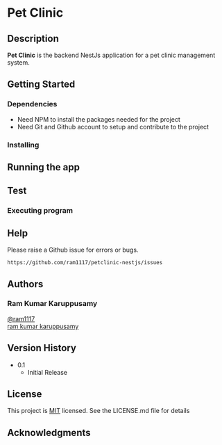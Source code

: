 # Pet Clinic

## Description

**Pet Clinic** is the backend NestJs application for a pet clinic management system.

## Getting Started

### Dependencies

- Need NPM to install the packages needed for the project
- Need Git and Github account to setup and contribute to the project

### Installing

## Running the app

<!-- ```bash
# development
$ npm run start

# watch mode
$ npm run start:dev

# production mode
$ npm run start:prod
``` -->

## Test

<!-- ```bash
# unit tests
$ npm run test

# e2e tests
$ npm run test:e2e

# test coverage
$ npm run test:cov
```
  ``` -->

### Executing program
<!-- 
- Run the following command to start the NextJS Dev server

  ```
  npm run dev
  ``` -->

## Help

Please raise a Github issue for errors or bugs.

```
https://github.com/ram1117/petclinic-nestjs/issues
```

## Authors

### Ram Kumar Karuppusamy

[@ram1117](https://github.com/ram1117) <br />
[ram kumar karuppusamy](https://www.linkedin.com/in/ram-kumar-karuppusamy/)

## Version History

- 0.1
  - Initial Release

## License

This project is [MIT](./LICENSE) licensed. See the LICENSE.md file for details

## Acknowledgments


